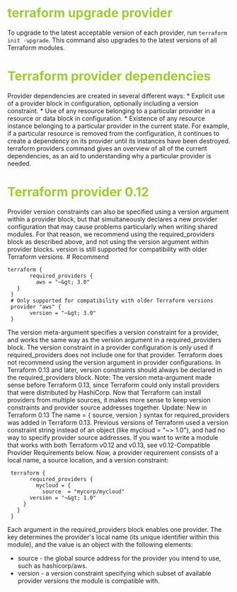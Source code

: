 <h1 style='color:yellowgreen'>terraform upgrade provider </h1>

To upgrade to the latest acceptable version of each provider, run `terraform init -upgrade`. This command also upgrades to the latest versions of all Terraform modules.

<h1 style='color:yellowgreen'>Terraform provider dependencies</h1>
 Provider dependencies are created in several different ways:
       * Explicit use of a provider block in configuration, optionally including a version constraint.
       * Use of any resource belonging to a particular provider in a resource or data block in configuration.
       * Existence of any resource instance belonging to a particular provider in the current state. For example, if a particular resource is removed from the configuration, it continues to create a dependency on its provider until its instances have been destroyed.
 terraform providers  command gives an overview of all of the current dependencies, as an aid to understanding why a particular provider is needed.
 
<h1 style='color:yellowgreen'>Terraform provider 0.12</h1>
 Provider version constraints can also be specified using a version argument within a provider block, but that simultaneously declares a new provider configuration that may cause problems particularly when writing shared modules. For that reason, we recommend using the required_providers block as described above, and not using the version argument within provider blocks. version is still supported for compatibility with older Terraform versions.
 # Recommend

``` 
terraform {
       required_providers {
         aws = "~&gt; 3.0"
   }
 }
 # Only supported for compatibility with older Terraform versions
 provider "aws" {
       version = "~&gt; 3.0"
 }
 ```
 The version meta-argument specifies a version constraint for a provider, and works the same way as the version argument in a required_providers block. The version constraint in a provider configuration is only used if required_providers does not include one for that provider.
 Terraform does not recommend using the version argument in provider configurations. In Terraform 0.13 and later, version constraints should always be declared in the required_providers block.
 Note: The version meta-argument made sense before Terraform 0.13, since Terraform could only install providers that were distributed by HashiCorp. Now that Terraform can install providers from multiple sources, it makes more sense to keep version constraints and provider source addresses together.
 Update: New in Terraform 0.13
 The name = { source, version } syntax for required_providers was added in Terraform 0.13. Previous versions of Terraform used a version constraint string instead of an object (like mycloud = "~&gt; 1.0"), and had no way to specify provider source addresses. If you want to write a module that works with both Terraform v0.12 and v0.13, see v0.12-Compatible Provider Requirements below.
 Now, a provider requirement consists of a local name, a source location, and a version constraint:
```
 terraform {
       required_providers {
         mycloud = {
           source  = "mycorp/mycloud"
       version = "~&gt; 1.0"
     }
   }
 }
 ```
 Each argument in the required_providers block enables one provider. The key determines the provider's local name (its unique identifier within this module), and the value is an object with the following elements:
 * source - the global source address for the provider you intend to use, such as hashicorp/aws.
 * version - a version constraint specifying which subset of available provider versions the module is compatible with.
